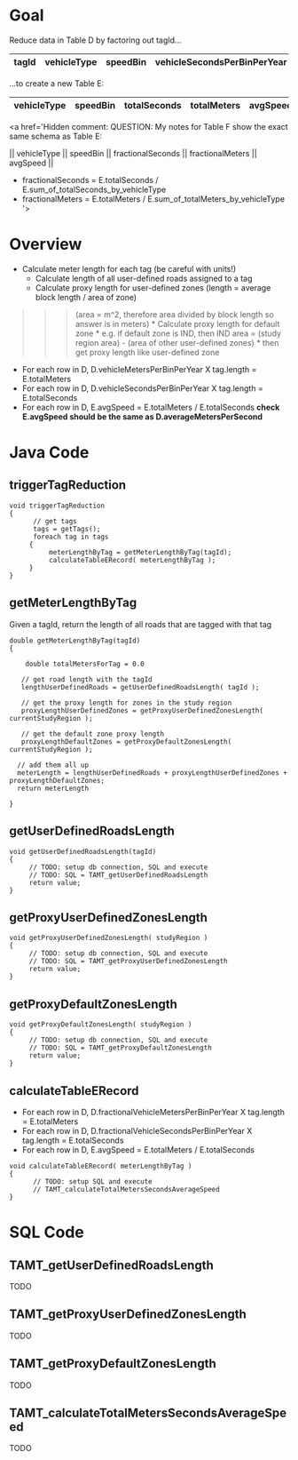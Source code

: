 

# Goal #

Reduce data in Table D by factoring out tagId...

| tagId | vehicleType | speedBin | vehicleSecondsPerBinPerYear | vehicleMetersPerBinPerYear | avgSpeed |
|:------|:------------|:---------|:----------------------------|:---------------------------|:---------|

...to create a new Table E:

| vehicleType | speedBin | totalSeconds | totalMeters | avgSpeed |
|:------------|:---------|:-------------|:------------|:---------|


<a href='Hidden comment: 
QUESTION: My notes for Table F show the exact same schema as Table E:

|| vehicleType || speedBin || fractionalSeconds || fractionalMeters || avgSpeed ||

* fractionalSeconds = E.totalSeconds / E.sum_of_totalSeconds_by_vehicleType
* fractionalMeters = E.totalMeters / E.sum_of_totalMeters_by_vehicleType
'></a>

# Overview #

  * Calculate meter length for each tag (be careful with units!)
    * Calculate length of all user-defined roads assigned to a tag
    * Calculate proxy length for user-defined zones (length = average block length / area of zone)
> > > (area = m^2, therefore area divided by block length so answer is in meters)
    * Calculate proxy length for default zone
      * e.g. if default zone is IND, then IND area = (study region area) - (area of other user-defined zones)
      * then get proxy length like user-defined zone
  * For each row in D,  D.vehicleMetersPerBinPerYear X tag.length = E.totalMeters
  * For each row in D,  D.vehicleSecondsPerBinPerYear X tag.length = E.totalSeconds
  * For each row in D,  E.avgSpeed = E.totalMeters / E.totalSeconds
**check E.avgSpeed should be the same as D.averageMetersPerSecond**
# Java Code #

## triggerTagReduction ##

```
void triggerTagReduction
{
      // get tags 
      tags = getTags();
      foreach tag in tags
     {
          meterLengthByTag = getMeterLengthByTag(tagId);
          calculateTableERecord( meterLengthByTag );
     }
}
```

## getMeterLengthByTag ##

Given a tagId, return the length of all roads that are tagged with that tag

```
double getMeterLengthByTag(tagId)
{
     
    double totalMetersForTag = 0.0

   // get road length with the tagId
   lengthUserDefinedRoads = getUserDefinedRoadsLength( tagId );

   // get the proxy length for zones in the study region
   proxyLengthUserDefinedZones = getProxyUserDefinedZonesLength( currentStudyRegion );   
   
   // get the default zone proxy length
   proxyLengthDefaultZones = getProxyDefaultZonesLength( currentStudyRegion );

  // add them all up
  meterLength = lengthUserDefinedRoads + proxyLengthUserDefinedZones + proxyLengthDefaultZones;
  return meterLength

}
```

## getUserDefinedRoadsLength ##

```
void getUserDefinedRoadsLength(tagId)
{
     // TODO: setup db connection, SQL and execute
     // TODO: SQL = TAMT_getUserDefinedRoadsLength
     return value;
}
```

## getProxyUserDefinedZonesLength ##

```
void getProxyUserDefinedZonesLength( studyRegion )
{
     // TODO: setup db connection, SQL and execute
     // TODO: SQL = TAMT_getProxyUserDefinedZonesLength
     return value;
}
```

## getProxyDefaultZonesLength ##

```
void getProxyDefaultZonesLength( studyRegion )
{
     // TODO: setup db connection, SQL and execute
     // TODO: SQL = TAMT_getProxyDefaultZonesLength
     return value;
}
```

## calculateTableERecord ##

  * For each row in D,  D.fractionalVehicleMetersPerBinPerYear X tag.length = E.totalMeters
  * For each row in D,  D.fractionalVehicleSecondsPerBinPerYear X tag.length = E.totalSeconds
  * For each row in D,  E.avgSpeed = E.totalMeters / E.totalSeconds

```
void calculateTableERecord( meterLengthByTag )
{
      // TODO: setup SQL and execute
      // TAMT_calculateTotalMetersSecondsAverageSpeed
}
```

# SQL Code #

## TAMT\_getUserDefinedRoadsLength ##

TODO

## TAMT\_getProxyUserDefinedZonesLength ##

TODO

## TAMT\_getProxyDefaultZonesLength ##

TODO

## TAMT\_calculateTotalMetersSecondsAverageSpeed ##

TODO